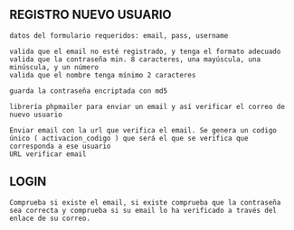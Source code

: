 ## REGISTRO NUEVO USUARIO
    datos del formulario requeridos: email, pass, username

    valida que el email no esté registrado, y tenga el formato adecuado
    valida que la contraseña min. 8 caracteres, una mayúscula, una minúscula, y un número
    valida que el nombre tenga mínimo 2 caracteres

    guarda la contraseña encriptada con md5

    librería phpmailer para enviar un email y así verificar el correo de nuevo usuario

    Enviar email con la url que verifica el email. Se genera un codigo único ( activacion_codigo ) que será el que se verifica que corresponda a ese usuario
    URL verificar email

## LOGIN
    Comprueba si existe el email, si existe comprueba que la contraseña sea correcta y comprueba si su email lo ha verificado a través del enlace de su correo.


    



